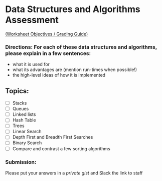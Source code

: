 # Data Structures and Algorithms Assessment

[(Worksheet Objectives / Grading Guide)](../objectives/11.md)

### Directions: For each of these data structures and algorithms, please explain in a few sentences:

- what it is used for
- what its advantages are (mention run-times when possible!)
- the high-level ideas of how it is implemented

## Topics:

- [ ] Stacks
- [ ] Queues
- [ ] Linked lists
- [ ] Hash Table
- [ ] Trees
- [ ] Linear Search
- [ ] Depth First and Breadth First Searches
- [ ] Binary Search
- [ ] Compare and contrast a few sorting algorithms

### Submission:

Please put your answers in a _private gist_ and Slack the link to staff
